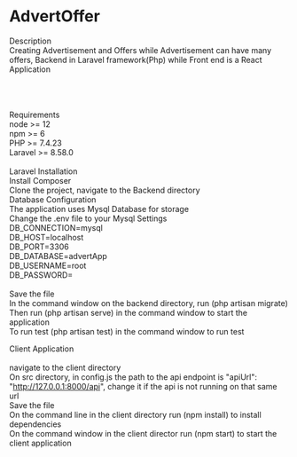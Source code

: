 # AdvertOffer


Description<br/>
Creating Advertisement and Offers while Advertisement can have many offers, Backend in Laravel framework(Php) while Front end is a React Application <br />
<br/>
<br/>
<br/>

Requirements<br/>
node >= 12 <br/>
npm >= 6 <br/>
PHP >= 7.4.23<br/>
Laravel >= 8.58.0<br/>
<br />
Laravel Installation<br/>
Install Composer
<br/>
Clone the project, navigate to the Backend directory<br />
Database Configuration<br/>
The application uses Mysql Database for storage<br/>
Change the .env file to your Mysql Settings<br/>
DB_CONNECTION=mysql<br/>
DB_HOST=localhost<br/>
DB_PORT=3306<br/>
DB_DATABASE=advertApp<br/>
DB_USERNAME=root<br/>
DB_PASSWORD=<br/>
<br/>
Save the file<br/>
In the command window on the backend directory, run (php artisan migrate)<br/>
Then run (php artisan serve) in the command window to start the application<br />
To run test (php artisan test) in the command window to run test<br />

Client Application<br/>
<br/>
navigate to the client directory<br />
On src directory, in config.js the path to the api endpoint is  "apiUrl": "http://127.0.0.1:8000/api", change it if the api is not running on that same url<br />
Save the file
<br />
On the command line in the client directory run (npm install) to install dependencies<br/>
On the command window in the client director run (npm start) to start the client application

